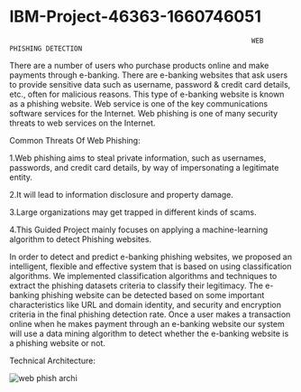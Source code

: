 # IBM-Project-46363-1660746051
                                                                WEB PHISHING DETECTION
                                                                   
                                                                


There are a number of users who purchase products online and make payments through e-banking. There are e-banking websites that ask users to provide sensitive data such as username, password & credit card details, etc., often for malicious reasons. This type of e-banking website is known as a phishing website. Web service is one of the key communications software services for the Internet. Web phishing is one of many security threats to web services on the Internet. 

Common Threats Of Web Phishing: 

1.Web phishing aims to steal private information, such as usernames, passwords, and credit card details, by way of impersonating a legitimate entity.

2.It will lead to information disclosure and property damage.

3.Large organizations may get trapped in different kinds of scams.

4.This Guided Project mainly focuses on applying a machine-learning algorithm to detect Phishing websites.

In order to detect and predict e-banking phishing websites, we proposed an intelligent, flexible and effective system that is based on using classification algorithms.  We implemented classification algorithms and techniques to extract the phishing datasets criteria to classify their legitimacy. The e-banking phishing website can be detected based on some important characteristics like URL and domain identity, and security and encryption criteria in the final phishing detection rate. Once a user makes a transaction online when he makes payment through an e-banking website our system will use a data mining algorithm to detect whether the e-banking website is a phishing website or not.

Technical Architecture:

![web phish archi](https://user-images.githubusercontent.com/114639919/198630298-af2121eb-8390-449c-9e9f-dc70e39143dd.png)


